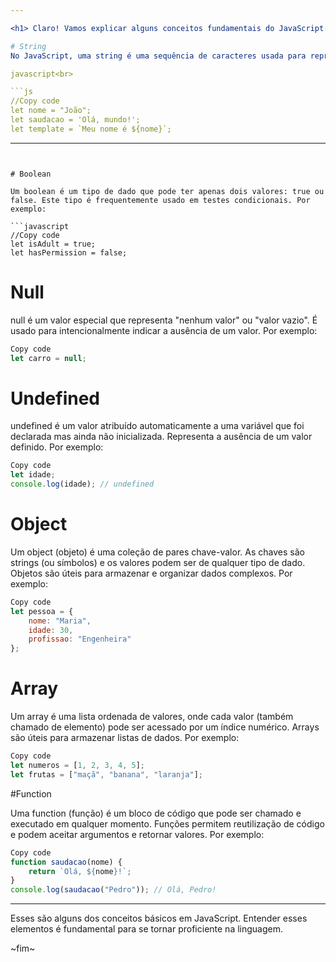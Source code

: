 ```yaml
---

<h1> Claro! Vamos explicar alguns conceitos fundamentais do JavaScript: string, boolean, null, undefined, object, array, e function. </h1>

# String
No JavaScript, uma string é uma sequência de caracteres usada para representar texto. Você pode criar uma string colocando o texto entre aspas simples ('), aspas duplas ("), ou crases (`) para template literals. Por exemplo:

javascript<br>

```js
//Copy code
let nome = "João";
let saudacao = 'Olá, mundo!';
let template = `Meu nome é ${nome}`;
```

---
```


# Boolean

Um boolean é um tipo de dado que pode ter apenas dois valores: true ou false. Este tipo é frequentemente usado em testes condicionais. Por exemplo:

```javascript
//Copy code
let isAdult = true;
let hasPermission = false;
```

# Null

null é um valor especial que representa "nenhum valor" ou "valor vazio". É usado para intencionalmente indicar a ausência de um valor. Por exemplo:

```javascript
Copy code
let carro = null;
```

# Undefined

undefined é um valor atribuído automaticamente a uma variável que foi declarada mas ainda não inicializada. Representa a ausência de um valor definido. Por exemplo:

```javascript
Copy code
let idade;
console.log(idade); // undefined
```

# Object

Um object (objeto) é uma coleção de pares chave-valor. As chaves são strings (ou símbolos) e os valores podem ser de qualquer tipo de dado. Objetos são úteis para armazenar e organizar dados complexos. Por exemplo:

```javascript
Copy code
let pessoa = {
    nome: "Maria",
    idade: 30,
    profissao: "Engenheira"
};
```

# Array 
Um array é uma lista ordenada de valores, onde cada valor (também chamado de elemento) pode ser acessado por um índice numérico. Arrays são úteis para armazenar listas de dados. Por exemplo:

```javascript
Copy code
let numeros = [1, 2, 3, 4, 5];
let frutas = ["maçã", "banana", "laranja"];
```

#Function

Uma function (função) é um bloco de código que pode ser chamado e executado em qualquer momento. Funções permitem reutilização de código e podem aceitar argumentos e retornar valores. Por exemplo:

```javascript
Copy code
function saudacao(nome) {
    return `Olá, ${nome}!`;
}
console.log(saudacao("Pedro")); // Olá, Pedro!
```

---

Esses são alguns dos conceitos básicos em JavaScript. Entender esses elementos é fundamental para se tornar proficiente na linguagem.

~fim~
